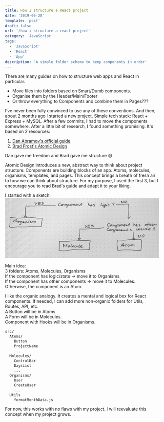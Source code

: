 ```yaml
---
title: How I structure a React project
date: '2019-05-28'
template: 'post'
draft: false
url: '/how-i-structure-a-react-project'
category: 'JavaScript'
tags:
  - 'JavaScript'
  - 'React'
  - 'App'
description: 'A simple folder schema to keep components in order'
---
```


There are many guides on how to structure web apps and React in particular.

- Move files into folders based on Smart/Dumb components.
- Organise them by the Header/Main/Footer
- Or throw everything to Components and combine them in Pages???

I’ve never been fully convinced to use any of these conventions.
And then, about 2 months ago I started a new project. Simple tech stack: React + Express + MySQL.
After a few commits, I had to move the components somewhere.
After a little bit of research, I found something promising.
It's based on 2 resources:

1. [Dan Abramov's official guide](http://react-file-structure.surge.sh/)
2. [Brad Frost's Atomic Design](http://atomicdesign.bradfrost.com/table-of-contents/)

Dan gave me freedom and Brad gave me structure 😅

Atomic Design introduces a new, abstract way to think about project structure. Components are building blocks of an app.
Atoms, molecules, organisms, templates, and pages. This concept brings a breath of fresh air to how we can think about structure.
For my purpose, I used the first 3, but I encourage you to read Brad's guide and adapt it to your liking.

I started with a sketch:
![sketch](./sketch.png)

Main idea:  
3 folders: Atoms, Molecules, Organisms  
If the component has logic/state -> move it to Organisms.  
If the component has other components -> move it to Molecules.  
Otherwise, the component is an Atom.

I like the organic analogy. It creates a mental and logical box for React components. If needed, I can add more non-organic folders for Utils, Routes, API, etc.  
A Button will be in Atoms.  
A Form will be in Molecules.  
Component with Hooks will be in Organisms.

```
src/
  Atoms/
    Button
    ProjectName
    ...
  Molecules/
    ControlBar
    DaysList
    ...
  Organisms/
    User
    CreateUser
    ...
  Utils
    formatMonthData.js
```

For now, this works with no flaws with my project. I will reevaluate this concept when my project grows.
